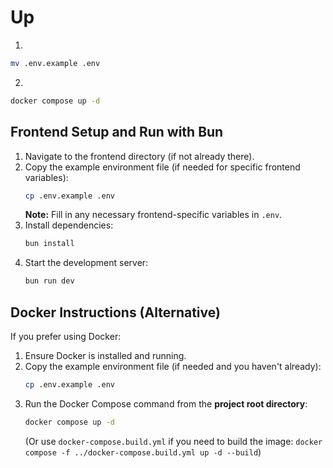 # Up

1) 
```bash
mv .env.example .env
```

2)
```bash
docker compose up -d
```

## Frontend Setup and Run with Bun

1.  Navigate to the frontend directory (if not already there).
2.  Copy the example environment file (if needed for specific frontend variables):
    ```bash
    cp .env.example .env 
    ```
    **Note:** Fill in any necessary frontend-specific variables in `.env`.
3.  Install dependencies:
    ```bash
    bun install
    ```
4.  Start the development server:
    ```bash
    bun run dev
    ```

## Docker Instructions (Alternative)

If you prefer using Docker:

1.  Ensure Docker is installed and running.
2.  Copy the example environment file (if needed and you haven't already):
    ```bash
    cp .env.example .env
    ```
3.  Run the Docker Compose command from the **project root directory**:
    ```bash
    docker compose up -d
    ```
    (Or use `docker-compose.build.yml` if you need to build the image: `docker compose -f ../docker-compose.build.yml up -d --build`)